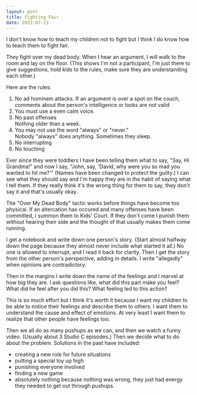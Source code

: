 ```yaml
---
layout: post
title: Fighting Fair
date: 2022-07-13
---
```


I don't know how to teach my children not to fight but I think I do know how to teach them to fight fair. 

They fight over my dead body. When I hear an argument, I will walk to the room and lay on the floor. (This shows I'm not a participant, I'm just there to give suggestions, hold kids to the rules, make sure they are understanding each other.)

Here are the rules:

1. No ad hominem attacks. 
    If an argument is over a spot on the couch, comments about the person's intelligence or looks are not valid
2. You must use a even calm voice. 
3. No past offenses  
    Nothing older than a week. 
4. You may not use the word "always" or "never."  
    Nobody "always" does anything. Sometimes they sleep.
5. No interrupting
6. No touching

Ever since they were toddlers I have been telling them what to say, "Say, Hi Grandma!" and now I say, "John, say, 'David, why were you so mad you wanted to hit me?'" (Names have been changed to protect the guilty.) I can see what they should say and I'm happy they are in the habit of saying what I tell them. If they really think it's the wrong thing for them to say, they don't say it and that's usually okay.

The "Over My Dead Body" tactic works before things have become too physical. If an altercation has occured and many offenses have been committed, I summon them to Kids' Court. If they don't come I punish them without hearing their side and the thought of that usually makes them come running.

I get a notebook and write down one person's story. (Start almost halfway down the page because they almost never include what started it all.) No one is allowed to interrupt, and I read it back for clarity. Then I get the story from the other person's perspective, adding in details. I write "allegedly" when opinions are contradictory. 

Then in the margins I write down the name of the feelings and I marvel at how big they are. I ask questions like, what did this part make you feel? What did he feel after you did this? What feeling led to this action? 

This is so much effort but I think it's worth it because I want my children to be able to notice their feelings and describe them to others. I want them to understand the cause and effect of emotions. At very least I want them to realize that other people have feelings too. 

Then we all do as many pushups as we can, and then we watch a funny video. (Usually about 3 Studio C episodes.) Then we decide what to do about the problem. Solutions in the past have included:

- creating a new rule for future situations
- putting a special toy up high
- punishing everyone involved
- finding a new game
- absolutely nothing because nothing was wrong, they just had energy they needed to get out through pushups.

